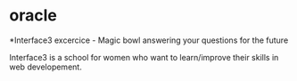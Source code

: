 # oracle

*Interface3 excercice - Magic bowl answering your questions for the future

Interface3 is a school for women who want to learn/improve their skills in web developement.

